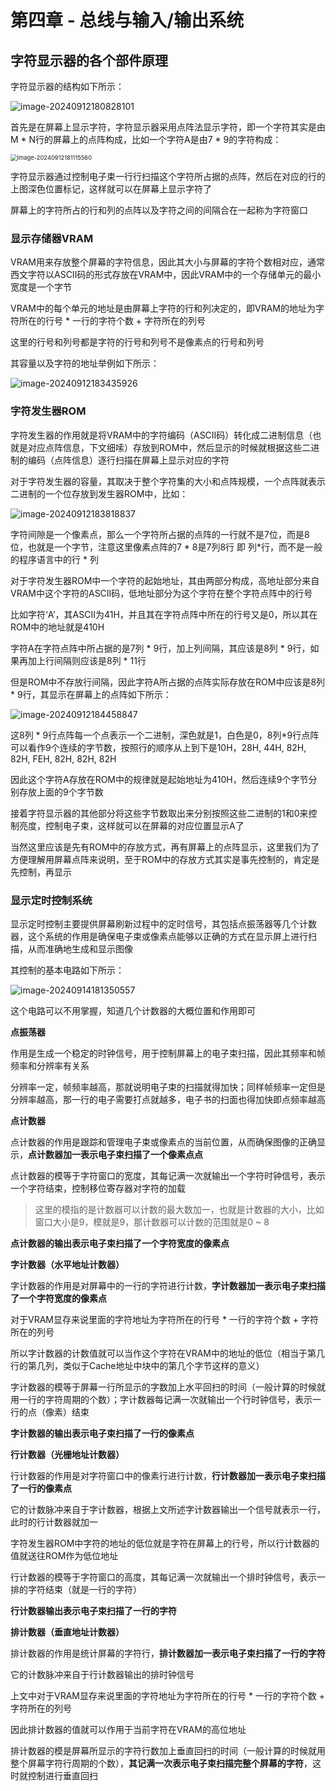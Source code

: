# 第四章 - 总线与输入/输出系统

## 字符显示器的各个部件原理

字符显示器的结构如下所示：

![image-20240912180828101](https://typora-1310242472.cos.ap-nanjing.myqcloud.com/typora_img/image-20240912180828101.png)

首先是在屏幕上显示字符，字符显示器采用点阵法显示字符，即一个字符其实是由M * N行的屏幕上的点阵构成，比如一个字符A是由7 * 9的字符构成：

<img src="https://typora-1310242472.cos.ap-nanjing.myqcloud.com/typora_img/image-20240912181115560.png" alt="image-20240912181115560" style="zoom:67%;" />

字符显示器通过控制电子束一行行扫描这个字符所占据的点阵，然后在对应的行的上图深色位置标记，这样就可以在屏幕上显示字符了

屏幕上的字符所占的行和列的点阵以及字符之间的间隔合在一起称为字符窗口

### **显示存储器VRAM**

VRAM用来存放整个屏幕的字符信息，因此其大小与屏幕的字符个数相对应，通常西文字符以ASCII码的形式存放在VRAM中，因此VRAM中的一个存储单元的最小宽度是一个字节

VRAM中的每个单元的地址是由屏幕上字符的行和列决定的，即VRAM的地址为字符所在的行号 * 一行的字符个数 + 字符所在的列号

这里的行号和列号都是字符的行号和列号不是像素点的行号和列号

其容量以及字符的地址举例如下所示：

![image-20240912183435926](https://typora-1310242472.cos.ap-nanjing.myqcloud.com/typora_img/image-20240912183435926.png)

### **字符发生器ROM**

字符发生器的作用就是将VRAM中的字符编码（ASCII码）转化成二进制信息（也就是对应点阵信息，下文细嗦）存放到ROM中，然后显示的时候就根据这些二进制的编码（点阵信息）逐行扫描在屏幕上显示对应的字符

对于字符发生器的容量，其取决于整个字符集的大小和点阵规模，一个点阵就表示二进制的一个位存放到发生器ROM中，比如：

![image-20240912183818837](https://typora-1310242472.cos.ap-nanjing.myqcloud.com/typora_img/image-20240912183818837.png)

字符间隙是一个像素点，那么一个字符所占据的点阵的一行就不是7位，而是8位，也就是一个字节，注意这里像素点阵的7 * 8是7列8行 即 列*行，而不是一般的程序语言中的行 * 列

对于字符发生器ROM中一个字符的起始地址，其由两部分构成，高地址部分来自VRAM中这个字符的ASCII码，低地址部分为这个字符在整个字符点阵中的行号

比如字符‘A’，其ASCII为41H，并且其在字符点阵中所在的行号又是0，所以其在ROM中的地址就是410H

字符A在字符点阵中所占据的是7列 * 9行，加上列间隔，其应该是8列 * 9行，如果再加上行间隔则应该是8列 * 11行

但是ROM中不存放行间隔，因此字符A所占据的点阵实际存放在ROM中应该是8列 * 9行，其显示在屏幕上的点阵如下所示：

![image-20240912184458847](https://typora-1310242472.cos.ap-nanjing.myqcloud.com/typora_img/image-20240912184458847.png)

这8列 * 9行点阵每一个点表示一个二进制，深色就是1，白色是0，8列*9行点阵可以看作9个连续的字节数，按照行的顺序从上到下是10H，28H, 44H, 82H, 82H, FEH, 82H, 82H, 82H

因此这个字符A存放在ROM中的规律就是起始地址为410H，然后连续9个字节分别存放上面的9个字节数

接着字符显示器的其他部分将这些字节数取出来分别按照这些二进制的1和0来控制亮度，控制电子束，这样就可以在屏幕的对应位置显示A了

当然这里应该是先有ROM中的存放方式，再有屏幕上的点阵显示，这里我们为了方便理解用屏幕点阵来说明，至于ROM中的存放方式其实是事先控制的，肯定是先控制，再显示

### **显示定时控制系统**

显示定时控制主要提供屏幕刷新过程中的定时信号，其包括点振荡器等几个计数器，这个系统的作用是确保电子束或像素点能够以正确的方式在显示屏上进行扫描，从而准确地生成和显示图像

其控制的基本电路如下所示：

![image-20240914181350557](https://typora-1310242472.cos.ap-nanjing.myqcloud.com/typora_img/image-20240914181350557.png)

这个电路可以不用掌握，知道几个计数器的大概位置和作用即可

**点振荡器**

作用是生成一个稳定的时钟信号，用于控制屏幕上的电子束扫描，因此其频率和帧频率和分辨率有关系

分辨率一定，帧频率越高，那就说明电子束的扫描就得加快；同样帧频率一定但是分辨率越高，那一行的电子需要打点就越多，电子书的扫面也得加快即点频率越高

**点计数器**

点计数器的作用是跟踪和管理电子束或像素点的当前位置，从而确保图像的正确显示，**点计数器加一表示电子束扫描了一个像素点点**

点计数器的模等于字符窗口的宽度，其每记满一次就输出一个字符时钟信号，表示一个字符结束，控制移位寄存器对字符的加载

> 这里的模指的是计数器可以计数的最大数加一，也就是计数器的大小，比如窗口大小是9，模就是9，那计数器可以计数的范围就是0 ~ 8

**点计数器的输出表示电子束扫描了一个字符宽度的像素点**



**字计数器（水平地址计数器）**

字计数器的作用是对屏幕中的一行的字符进行计数，**字计数器加一表示电子束扫描了一个字符宽度的像素点**

对于VRAM显存来说里面的字符地址为字符所在的行号 * 一行的字符个数 + 字符所在的列号

所以字计数器的计数值就可以当作这个字符在VRAM中的地址的低位（相当于第几行的第几列，类似于Cache地址中块中的第几个字节这样的意义）

字计数器的模等于屏幕一行所显示的字数加上水平回扫的时间（一般计算的时候就用一行的字符周期的个数）；字计数器每记满一次就输出一个行时钟信号，表示一行的点（像素）结束

**字计数器的输出表示电子束扫描了一行的像素点**



**行计数器（光栅地址计数器）**

行计数器的作用是对字符窗口中的像素行进行计数，**行计数器加一表示电子束扫描了一行的像素点**

它的计数脉冲来自于字计数器，根据上文所述字计数器输出一个信号就表示一行，此时的行计数器就加一

字符发生器ROM中字符的地址的低位就是字符在屏幕上的行号，所以行计数器的值就送往ROM作为低位地址

行计数器的模等于字符窗口的高度，其每记满一次就输出一个排时钟信号，表示一排的字符结束（就是一行的字符）

**行计数器输出表示电子束扫描了一行的字符**



**排计数器（垂直地址计数器）**

排计数器的作用是统计屏幕的字符行，**排计数器加一表示电子束扫描了一行的字符**

它的计数脉冲来自于行计数器输出的排时钟信号

上文中对于VRAM显存来说里面的字符地址为字符所在的行号 * 一行的字符个数 + 字符所在的列号

因此排计数器的值就可以作用于当前字符在VRAM的高位地址

排计数器的模是屏幕所显示的字符行数加上垂直回扫的时间（一般计算的时候就用整个屏幕字符行周期的个数），**其记满一次表示电子束扫描完整个屏幕的字符**，这时就控制进行垂直回扫

